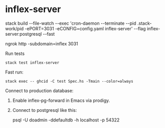 # inflex-server

stack build --file-watch  --exec 'cron-daemon --terminate --pid .stack-work/pid -ePORT=3031 -eCONFIG=config.yaml inflex-server' --flag inflex-server:postgresql --fast

ngrok http -subdomain=inflex 3031

Run tests

    stack test inflex-server

Fast run:

    stack exec -- ghcid -C test Spec.hs -Tmain --color=always

Connect to production database:

1. Enable inflex-pg-forward in Emacs via prodigy.

2. Connect to postgresql like this:

    psql -U doadmin -ddefaultdb -h localhost -p 54322
